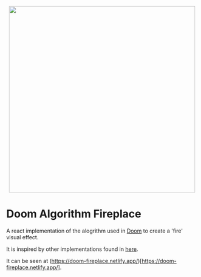 <p align="center">
  <a href="https://doom-fireplace.netlify.app/">
    <img src="https://github.com/Caloma11/fire-react/tree/master/public/functions.gif?raw=true" width="490">
  </a>
</p>


# Doom Algorithm Fireplace

A react implementation of the alogrithm used in [Doom](https://en.wikipedia.org/wiki/Doom_(franchise)) to create a 'fire' visual effect.

It is inspired by other implementations found in [here](https://github.com/filipedeschamps/doom-fire-algorithm).

It can be seen at (https://doom-fireplace.netlify.app/)[https://doom-fireplace.netlify.app/].
